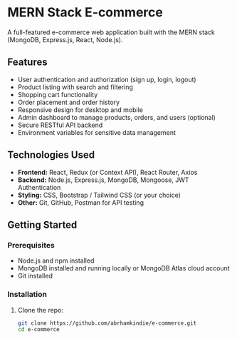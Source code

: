 # MERN Stack E-commerce

A full-featured e-commerce web application built with the MERN stack (MongoDB, Express.js, React, Node.js).

## Features

- User authentication and authorization (sign up, login, logout)
- Product listing with search and filtering
- Shopping cart functionality
- Order placement and order history
- Responsive design for desktop and mobile
- Admin dashboard to manage products, orders, and users (optional)
- Secure RESTful API backend
- Environment variables for sensitive data management

## Technologies Used

- **Frontend:** React, Redux (or Context API), React Router, Axios
- **Backend:** Node.js, Express.js, MongoDB, Mongoose, JWT Authentication
- **Styling:** CSS, Bootstrap / Tailwind CSS (or your choice)
- **Other:** Git, GitHub, Postman for API testing

## Getting Started

### Prerequisites

- Node.js and npm installed
- MongoDB installed and running locally or MongoDB Atlas cloud account
- Git installed

### Installation

1. Clone the repo:

   ```bash
   git clone https://github.com/abrhamkindie/e-commerce.git
   cd e-commerce
